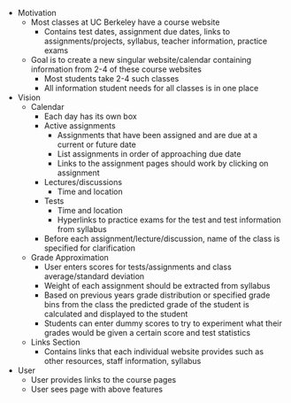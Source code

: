 - Motivation
    - Most classes at UC Berkeley have a course website
        - Contains test dates, assignment due dates, links to assignments/projects, syllabus, teacher information, practice exams
    - Goal is to create a new singular website/calendar containing information from 2-4 of these course websites
        - Most students take 2-4 such classes
        - All information student needs for all classes is in one place
- Vision
    - Calendar
        - Each day has its own box
        - Active assignments
            - Assignments that have been assigned and are due at a current or future date
            - List assignments in order of approaching due date
            - Links to the assignment pages should work by clicking on assignment
        - Lectures/discussions
            - Time and location
        - Tests
            - Time and location
            - Hyperlinks to practice exams for the test and test information from syllabus
        - Before each assignment/lecture/discussion, name of the class is specified for clarification
    - Grade Approximation
        - User enters scores for tests/assignments and class average/standard deviation
        - Weight of each assignment should be extracted from syllabus
        - Based on previous years grade distribution or specified grade bins from the class the predicted grade of the student is calculated and displayed to the student
        - Students can enter dummy scores to try to experiment what their grades would be given a certain score and test statistics
    - Links Section
        - Contains links that each individual website provides such as other resources, staff information, syllabus
- User
    - User provides links to the course pages
    - User sees page with above features